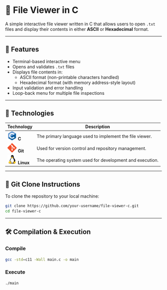 # 📂 File Viewer in C

A simple interactive file viewer written in C that allows users to open `.txt` files and display their contents in either **ASCII** or **Hexadecimal** format.

---

## 🚀 Features

- Terminal-based interactive menu
- Opens and validates `.txt` files
- Displays file contents in:
  - ASCII format (non-printable characters handled)
  - Hexadecimal format (with memory address-style layout)
- Input validation and error handling
- Loop-back menu for multiple file inspections

---

## 🧠 Technologies

| Technology | Description |
|------------|-------------|
| <img src="https://raw.githubusercontent.com/devicons/devicon/master/icons/c/c-original.svg" width="30"/> **C** | The primary language used to implement the file viewer. |
| <img src="https://raw.githubusercontent.com/devicons/devicon/master/icons/git/git-original.svg" width="30"/> **Git** | Used for version control and repository management. |
| <img src="https://raw.githubusercontent.com/devicons/devicon/master/icons/linux/linux-original.svg" width="30"/> **Linux** | The operating system used for development and execution. |

---

## 📂 Git Clone Instructions

To clone the repository to your local machine:

```bash
git clone https://github.com/your-username/file-viewer-c.git
cd file-viewer-c
```

---

## 🛠️ Compilation & Execution

### Compile

```bash
gcc -std=c11 -Wall main.c -o main
```

### Execute

```bash
./main
```
